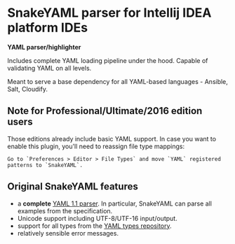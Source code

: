 # SnakeYAML parser for Intellij IDEA platform IDEs

**YAML parser/highlighter**

Includes complete YAML loading pipeline under the hood. Capable of validating YAML on all levels.

Meant to serve a base dependency for all YAML-based languages - Ansible, Salt, Cloudify.

## Note for Professional/Ultimate/2016 edition users ##
Those editions already include basic YAML support. In case you want to enable this plugin, you'll need to reassign file type mappings:

    Go to `Preferences > Editor > File Types` and move `YAML` registered patterns to `SnakeYAML`.


## Original SnakeYAML features ##

* a **complete** [YAML 1.1 parser](http://yaml.org/spec/1.1/current.html). In particular, SnakeYAML can parse all examples from the specification.
* Unicode support including UTF-8/UTF-16 input/output.
* support for all types from the [YAML types repository](http://yaml.org/type/index.html).
* relatively sensible error messages.
